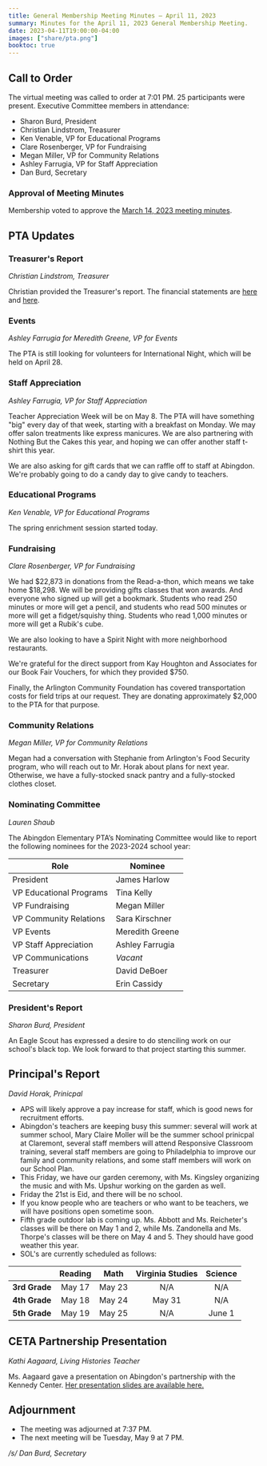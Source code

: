 ```yaml
---
title: General Membership Meeting Minutes — April 11, 2023
summary: Minutes for the April 11, 2023 General Membership Meeting.
date: 2023-04-11T19:00:00-04:00
images: ["share/pta.png"]
booktoc: true
---
```


## Call to Order

The virtual meeting was called to order at 7:01 PM. 25 participants were present. Executive Committee members in attendance:
- Sharon Burd, President
- Christian Lindstrom, Treasurer
- Ken Venable, VP for Educational Programs
- Clare Rosenberger, VP for Fundraising
- Megan Miller, VP for Community Relations
- Ashley Farrugia, VP for Staff Appreciation
- Dan Burd, Secretary

### Approval of Meeting Minutes

Membership voted to approve the [March 14, 2023 meeting minutes](../2023-03-14).

## PTA Updates

### Treasurer's Report
*Christian Lindstrom, Treasurer*

Christian provided the Treasurer's report. The financial statements are [here](/presentations/2023-04-11_1.pdf) and [here](/presentations/2023-04-11_2.pdf).

### Events
*Ashley Farrugia for Meredith Greene, VP for Events*

The PTA is still looking for volunteers for International Night, which will be held on April 28.

### Staff Appreciation
*Ashley Farrugia, VP for Staff Appreciation*

Teacher Appreciation Week will be on May 8. The PTA will have something "big" every day of that week, starting with a breakfast on Monday. We may offer salon treatments like express manicures. We are also partnering with Nothing But the Cakes this year, and hoping we can offer another staff t-shirt this year.

We are also asking for gift cards that we can raffle off to staff at Abingdon. We're probably going to do a candy day to give candy to teachers.

### Educational Programs
*Ken Venable, VP for Educational Programs*

The spring enrichment session started today.

### Fundraising
*Clare Rosenberger, VP for Fundraising*

We had $22,873 in donations from the Read-a-thon, which means we take home $18,298. We will be providing gifts classes that won awards. And everyone who signed up will get a bookmark. Students who read 250 minutes or more will get a pencil, and students who read 500 minutes or more will get a fidget/squishy thing. Students who read 1,000 minutes or more will get a Rubik's cube.

We are also looking to have a Spirit Night with more neighborhood restaurants.

We're grateful for the direct support from Kay Houghton and Associates for our Book Fair Vouchers, for which they provided $750.

Finally, the Arlington Community Foundation has covered transportation costs for field trips at our request. They are donating approximately $2,000 to the PTA for that purpose.

### Community Relations
*Megan Miller, VP for Community Relations*

Megan had a conversation with Stephanie from Arlington's Food Security program, who will reach out to Mr. Horak about plans for next year. Otherwise, we have a fully-stocked snack pantry and a fully-stocked clothes closet.

### Nominating Committee
*Lauren Shaub*

The Abingdon Elementary PTA’s Nominating Committee would like to report the following nominees for the 2023-2024 school year:

| Role | Nominee |
| - | - |
| President | James Harlow |
| VP Educational Programs | Tina Kelly |
| VP Fundraising | Megan Miller |
| VP Community Relations | Sara Kirschner |
| VP Events | Meredith Greene |
| VP Staff Appreciation | Ashley Farrugia |
| VP Communications | *Vacant* |
| Treasurer | David DeBoer |
| Secretary | Erin Cassidy |

### President's Report
*Sharon Burd, President*

An Eagle Scout has expressed a desire to do stenciling work on our school's black top. We look forward to that project starting this summer.

## Principal's Report
*David Horak, Prinicpal*

- APS will likely approve a pay increase for staff, which is good news for recruitment efforts.
- Abingdon's teachers are keeping busy this summer: several will work at summer school, Mary Claire Moller will be the summer school prinicpal at Claremont, several staff members will attend Responsive Classroom training, several staff members are going to Philadelphia to improve our family and community relations, and some staff members will work on our School Plan.
- This Friday, we have our garden ceremony, with Ms. Kingsley organizing the music and with Ms. Upshur working on the garden as well.
- Friday the 21st is Eid, and there will be no school.
- If you know people who are teachers or who want to be teachers, we will have positions open sometime soon.
- Fifth grade outdoor lab is coming up. Ms. Abbott and Ms. Reicheter's classes will be there on May 1 and 2, while Ms. Zandonella and Ms. Thorpe's classes will be there on May 4 and 5. They should have good weather this year.
- SOL's are currently scheduled as follows:

| | Reading | Math | Virginia Studies | Science |
| :-: | :-: | :-: | :-: | :-: |
| **3rd Grade** | May 17 | May 23 | N/A    | N/A     |
| **4th Grade** | May 18 | May 24 | May 31 | N/A     |
| **5th Grade** | May 19 | May 25 | N/A    | June 1  |

## CETA Partnership Presentation
*Kathi Aagaard, Living Histories Teacher*

Ms. Aagaard gave a presentation on Abingdon's partnership with the Kennedy Center. [Her presentation slides are available here.](/presentations/2023-04-11_3.pdf)

## Adjournment

- The meeting was adjourned at 7:37 PM.
- The next meeting will be Tuesday, May 9 at 7 PM.

*/s/ Dan Burd, Secretary*